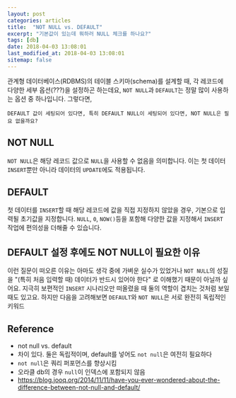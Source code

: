 ```yaml
---
layout: post
categories: articles
title:  "NOT NULL vs. DEFAULT"
excerpt: "기본값이 있는데 뭐하러 NULL 체크를 하나요?"
tags: [db]
date: 2018-04-03 13:08:01
last_modified_at: 2018-04-03 13:08:01
sitemap: false
---
```


관계형 데이터베이스(RDBMS)의 테이블 스키마(schema)를 설계할 때, 각 레코드에 다양한 세부 옵션(???)을 설정하곤 하는데요, `NOT NULL`과 `DEFAULT`는 정말 많이 사용하는 옵션 중 하나입니다. 그렇다면,

```
DEFAULT 값이 세팅되어 있다면, 특히 DEFAULT NULL이 세팅되어 있다면, NOT NULL은 필요 없을까요?
```

## NOT NULL

`NOT NULL`은 해당 레코드 값으로 `NULL`을 사용할 수 없음을 의미합니다. 이는 첫 데이터 `INSERT`뿐만 아니라 데이터의 `UPDATE`에도 적용됩니다.

## DEFAULT

첫 데이터를 `INSERT`할 때 해당 레코드에 값을 직접 지정하지 않았을 경우, 기본으로 입력될 초기값을 지정합니다. `NULL`, `0`, `NOW()`등을 포함해 다양한 값을 지정해서 `INSERT` 작업에 편의성을 더해줄 수 있습니다.


## DEFAULT 설정 후에도 NOT NULL이 필요한 이유

이런 질문이 떠오른 이유는 아마도 생각 중에 가벼운 실수가 있었거나 `NOT NULL`의 성질을 "(특히 처음 입력할 때) 데이터가 반드시 있어야 한다" 로 이해했기 때문이 아닐까 싶어요. 지극히 보편적인 `INSERT` 시나리오만 떠올렸을 때 둘의 역할이 겹치는 것처럼 보일 때도 있고요. 하지만 다음을 고려해보면 `DEFAULT`와 `NOT NULL`은 서로 완전히 독립적인 키워드


## Reference

- not null vs. default
 - 차이 있다. 둘은 독립적이며, default를 넣어도 `not null`은 여전히 필요하다
 - `not null`은 쿼리 퍼포먼스를 향상시킴
  - 오라클 db의 경우 `null`이 인덱스에 포함되지 않음
 - https://blog.jooq.org/2014/11/11/have-you-ever-wondered-about-the-difference-between-not-null-and-default/
